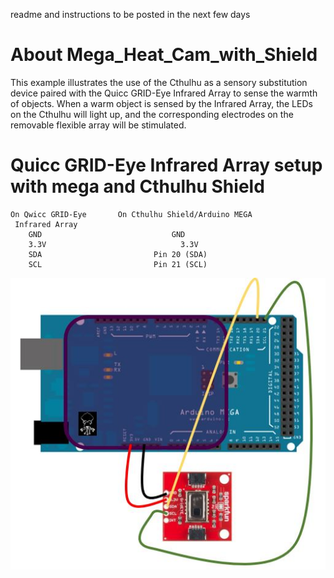 readme and instructions to be posted in the next few days

# About Mega_Heat_Cam_with_Shield
This example illustrates the use of the Cthulhu as a sensory substitution device paired with the Quicc GRID-Eye Infrared Array to sense the warmth of objects. When a warm object is sensed by the Infrared Array, the LEDs on the Cthulhu will light up, and the corresponding electrodes on the removable flexible array will be stimulated.

# Quicc GRID-Eye Infrared Array setup with mega and Cthulhu Shield 
```
On Qwicc GRID-Eye       On Cthulhu Shield/Arduino MEGA
 Infrared Array	
    GND	                            GND
    3.3V	                          3.3V
    SDA	                        Pin 20 (SDA)
    SCL	                        Pin 21 (SCL)
```


![Image of Cthulhu Shield](heatcammegasetup.JPG)
